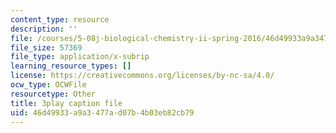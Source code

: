 ```yaml
---
content_type: resource
description: ''
file: /courses/5-08j-biological-chemistry-ii-spring-2016/46d49933a9a3477ad07b4b03eb82cb79_Rcd-NZwoi4.srt
file_size: 57369
file_type: application/x-subrip
learning_resource_types: []
license: https://creativecommons.org/licenses/by-nc-sa/4.0/
ocw_type: OCWFile
resourcetype: Other
title: 3play caption file
uid: 46d49933-a9a3-477a-d07b-4b03eb82cb79
---
```

